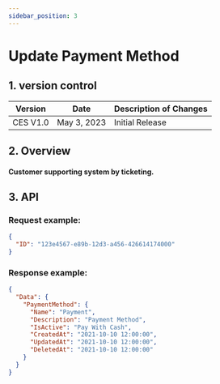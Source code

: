 ```yaml
---
sidebar_position: 3
---
```


# Update Payment Method

## 1. version control

| Version  | Date        | Description of Changes |
| -------- | ----------- | ---------------------- |
| CES V1.0 | May 3, 2023 | Initial Release        |

## 2. Overview

#### Customer supporting system by ticketing.

## 3. API

### Request example:

```json
{
  "ID": "123e4567-e89b-12d3-a456-426614174000"
}
```

### Response example:

```json
{
  "Data": {
    "PaymentMethod": {
      "Name": "Payment",
      "Description": "Payment Method",
      "IsActive": "Pay With Cash",
      "CreatedAt": "2021-10-10 12:00:00",
      "UpdatedAt": "2021-10-10 12:00:00",
      "DeletedAt": "2021-10-10 12:00:00"
    }
  }
}
```
